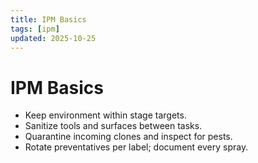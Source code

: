 ```yaml
---
title: IPM Basics
tags: [ipm]
updated: 2025-10-25
---
```

# IPM Basics

- Keep environment within stage targets.  
- Sanitize tools and surfaces between tasks.  
- Quarantine incoming clones and inspect for pests.  
- Rotate preventatives per label; document every spray.
